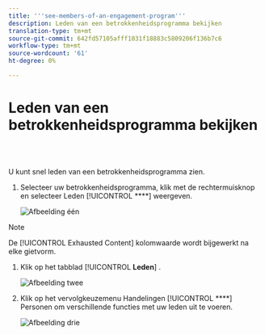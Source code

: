 ```yaml
---
title: '''see-members-of-an-engagement-program'''
description: Leden van een betrokkenheidsprogramma bekijken
translation-type: tm+mt
source-git-commit: 642fd57105afff1031f18883c5809206f136b7c6
workflow-type: tm+mt
source-wordcount: '61'
ht-degree: 0%

---
```



# Leden van een betrokkenheidsprogramma bekijken

<br> 

U kunt snel leden van een betrokkenheidsprogramma zien.

1. Selecteer uw betrokkenheidsprogramma, klik met de rechtermuisknop en selecteer Leden [!UICONTROL ****] weergeven.

   ![Afbeelding één](/help/sky/assets/engagement-programs/see-members-of-an-engagement-program/see-members-of-an-engagement-program-1.png)

>[!NOTE]
>
>De [!UICONTROL Exhausted Content] kolomwaarde wordt bijgewerkt na elke gietvorm.

1. Klik op het tabblad [!UICONTROL **Leden**] .

   ![Afbeelding twee](/help/sky/assets/engagement-programs/see-members-of-an-engagement-program/see-members-of-an-engagement-program-2.png)

1. Klik op het vervolgkeuzemenu Handelingen [!UICONTROL ****] Personen om verschillende functies met uw leden uit te voeren.

   ![Afbeelding drie](/help/sky/assets/engagement-programs/see-members-of-an-engagement-program/see-members-of-an-engagement-program-3.png)
